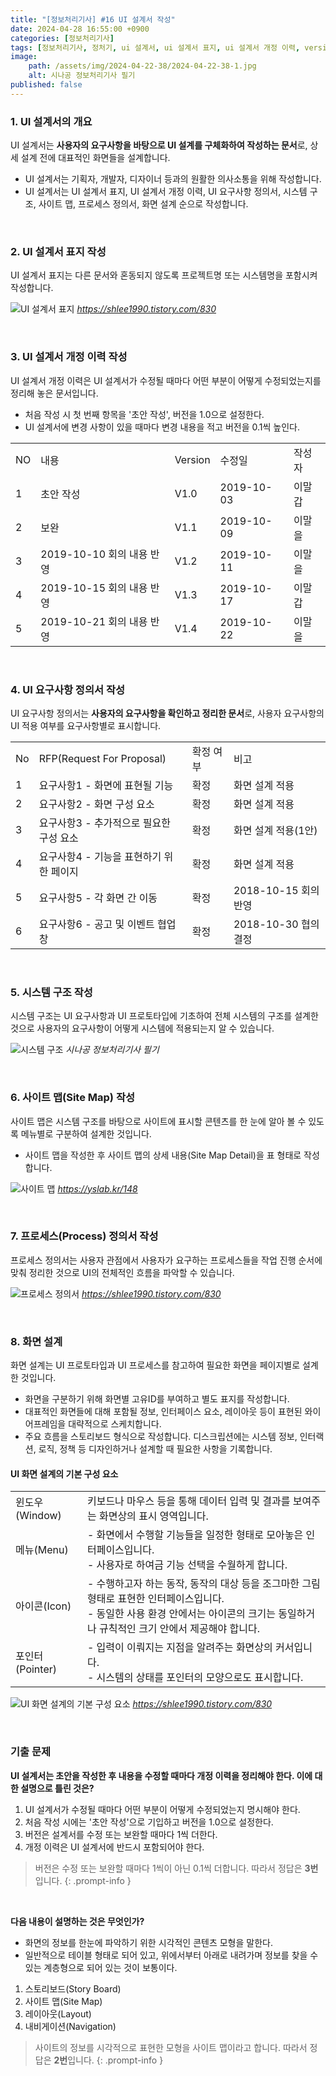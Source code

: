 ```yaml
---
title: "[정보처리기사] #16 UI 설계서 작성"
date: 2024-04-28 16:55:00 +0900
categories: [정보처리기사]
tags: [정보처리기사, 정처기, ui 설계서, ui 설계서 표지, ui 설계서 개정 이력, version, 버전, ui 요구사항 정의서, 시스템 구조, site map, 사이트 맵, 프로세스 정의서, 화면 설계, window, 윈도우, menu, 메뉴, icon, 아이콘, pointer, 포인터]
image:
    path: /assets/img/2024-04-22-38/2024-04-22-38-1.jpg
    alt: 시나공 정보처리기사 필기
published: false
---
```


### 1. UI 설계서의 개요

UI 설계서는 **사용자의 요구사항을 바탕으로 UI 설계를 구체화하여 작성하는 문서**로, 상세 설계 전에 대표적인 화면들을 설계합니다.

- UI 설계서는 기획자, 개발자, 디자이너 등과의 원활한 의사소통을 위해 작성합니다.
- UI 설계서는 UI 설계서 표지, UI 설계서 개정 이력, UI 요구사항 정의서, 시스템 구조, 사이트 맵, 프로세스 정의서, 화면 설계 순으로 작성합니다.

&nbsp;

### 2. UI 설계서 표지 작성

UI 설계서 표지는 다른 문서와 혼동되지 않도록 프로젝트명 또는 시스템명을 포함시켜 작성합니다.

![UI 설계서 표지](/assets/img/2024-04-28-54/2024-04-28-54-1.png)
_https://shlee1990.tistory.com/830_

&nbsp;

### 3. UI 설계서 개정 이력 작성

UI 설계서 개정 이력은 UI 설계서가 수정될 때마다 어떤 부분이 어떻게 수정되었는지를 정리해 놓은 문서입니다.

- 처음 작성 시 첫 번째 항목을 '초안 작성', 버전을 1.0으로 설정한다.
- UI 설계서에 변경 사항이 있을 때마다 변경 내용을 적고 버전을 0.1씩 높인다.

<table>
    <tr>
        <td>NO</td>
        <td>내용</td>
        <td>Version</td>
        <td>수정일</td>
        <td>작성자</td>
    </tr>
    <tr>
        <td>1</td>
        <td>초안 작성</td>
        <td>V1.0</td>
        <td>2019-10-03</td>
        <td>이말갑</td>
    </tr>
    <tr>
        <td>2</td>
        <td>보완</td>
        <td>V1.1</td>
        <td>2019-10-09</td>
        <td>이말을</td>
    </tr>
    <tr>
        <td>3</td>
        <td>2019-10-10 회의 내용 반영</td>
        <td>V1.2</td>
        <td>2019-10-11</td>
        <td>이말을</td>
    </tr>
    <tr>
        <td>4</td>
        <td>2019-10-15 회의 내용 반영</td>
        <td>V1.3</td>
        <td>2019-10-17</td>
        <td>이말갑</td>
    </tr>
    <tr>
        <td>5</td>
        <td>2019-10-21 회의 내용 반영</td>
        <td>V1.4</td>
        <td>2019-10-22</td>
        <td>이말을</td>
    </tr>
</table>

&nbsp;

### 4. UI 요구사항 정의서 작성

UI 요구사항 정의서는 **사용자의 요구사항을 확인하고 정리한 문서**로, 사용자 요구사항의 UI 적용 여부를 요구사항별로 표시합니다.

<table>
    <tr>
        <td>No</td>
        <td>RFP(Request For Proposal)</td>
        <td>확정 여부</td>
        <td>비고</td>
    </tr>
    <tr>
        <td>1</td>
        <td>요구사항1 - 화면에 표현될 기능</td>
        <td>확정</td>
        <td>화면 설계 적용</td>
    </tr>
    <tr>
        <td>2</td>
        <td>요구사항2 - 화면 구성 요소</td>
        <td>확정</td>
        <td>화면 설계 적용</td>
    </tr>
    <tr>
        <td>3</td>
        <td>요구사항3 - 추가적으로 필요한 구성 요소</td>
        <td>확정</td>
        <td>화면 설계 적용(1안)</td>
    </tr>
    <tr>
        <td>4</td>
        <td>요구사항4 - 기능을 표현하기 위한 페이지</td>
        <td>확정</td>
        <td>화면 설계 적용</td>
    </tr>
    <tr>
        <td>5</td>
        <td>요구사항5 - 각 화면 간 이동</td>
        <td>확정</td>
        <td>2018-10-15 회의 반영</td>
    </tr>
    <tr>
        <td>6</td>
        <td>요구사항6 - 공고 및 이벤트 협업 창</td>
        <td>확정</td>
        <td>2018-10-30 협의 결정</td>
    </tr>
</table>

&nbsp;

### 5. 시스템 구조 작성

시스템 구조는 UI 요구사항과 UI 프로토타입에 기초하여 전체 시스템의 구조를 설계한 것으로 사용자의 요구사항이 어떻게 시스템에 적용되는지 알 수 있습니다.

![시스템 구조](/assets/img/2024-04-28-54/2024-04-28-54-2.png)
_시나공 정보처리기사 필기_

&nbsp;

### 6. 사이트 맵(Site Map) 작성

사이트 맵은 시스템 구조를 바탕으로 사이트에 표시할 콘텐츠를 한 눈에 알아 볼 수 있도록 메뉴별로 구분하여 설계한 것입니다.

- 사이트 맵을 작성한 후 사이트 맵의 상세 내용(Site Map Detail)을 표 형태로 작성합니다.

![사이트 맵](/assets/img/2024-04-28-54/2024-04-28-54-3.jpg)
_https://yslab.kr/148_

&nbsp;

### 7. 프로세스(Process) 정의서 작성

프로세스 정의서는 사용자 관점에서 사용자가 요구하는 프로세스들을 작업 진행 순서에 맞춰 정리한 것으로 UI의 전체적인 흐름을 파악할 수 있습니다.

![프로세스 정의서](/assets/img/2024-04-28-54/2024-04-28-54-4.png)
_https://shlee1990.tistory.com/830_

&nbsp;

### 8. 화면 설계

화면 설계는 UI 프로토타입과 UI 프로세스를 참고하여 필요한 화면을 페이지별로 설계한 것입니다.

- 화면을 구분하기 위해 화면별 고유ID를 부여하고 별도 표지를 작성합니다.
- 대표적인 화면들에 대해 포함될 정보, 인터페이스 요소, 레이아웃 등이 표현된 와이어프레임을 대략적으로 스케치합니다.
- 주요 흐름을 스토리보드 형식으로 작성합니다. 디스크립션에는 시스템 정보, 인터랙션, 로직, 정책 등 디자인하거나 설계할 때 필요한 사항을 기록합니다.

#### UI 화면 설계의 기본 구성 요소

<table>
    <tr>
        <td>윈도우(Window)</td>
        <td>
            키보드나 마우스 등을 통해 데이터 입력 및 결과를 보여주는 화면상의 표시 영역입니다.
        </td>
    </tr>
    <tr>
        <td>메뉴(Menu)</td>
        <td>
            - 화면에서 수행할 기능들을 일정한 형태로 모아놓은 인터페이스입니다.<br>
            - 사용자로 하여금 기능 선택을 수월하게 합니다.
        </td>
    </tr>
    <tr>
        <td>아이콘(Icon)</td>
        <td>
            - 수행하고자 하는 동작, 동작의 대상 등을 조그마한 그림 형태로 표현한 인터페이스입니다.<br>
            - 동일한 사용 환경 안에서는 아이콘의 크기는 동일하거나 규칙적인 크기 안에서 제공해야 합니다.
        </td>
    </tr>
    <tr>
        <td>포인터(Pointer)</td>
        <td>
            - 입력이 이뤄지는 지점을 알려주는 화면상의 커서입니다.<br>
            - 시스템의 상태를 포인터의 모양으로도 표시합니다.
        </td>
    </tr>
</table>

![UI 화면 설계의 기본 구성 요소](/assets/img/2024-04-28-54/2024-04-28-54-5.png)
_https://shlee1990.tistory.com/830_

&nbsp;

### 기출 문제

**UI 설계서는 초안을 작성한 후 내용을 수정할 때마다 개정 이력을 정리해야 한다. 이에 대한 설명으로 틀린 것은?**

1. UI 설계서가 수정될 때마다 어떤 부분이 어떻게 수정되었는지 명시해야 한다.
2. 처음 작성 시에는 '초안 작성'으로 기입하고 버전을 1.0으로 설정한다.
3. 버전은 설계서를 수정 또는 보완할 때마다 1씩 더한다.
4. 개정 이력은 UI 설계서에 반드시 포함되어야 한다.

> 버전은 수정 또는 보완할 때마다 1씩이 아닌 0.1씩 더합니다. 따라서 정답은 **3번**입니다.
{: .prompt-info }

&nbsp;

**다음 내용이 설명하는 것은 무엇인가?**

- 화면의 정보를 한눈에 파악하기 위한 시각적인 콘텐츠 모형을 말한다.
- 일반적으로 테이블 형태로 되어 있고, 위에서부터 아래로 내려가며 정보를 찾을 수 있는 계층형으로 되어 있는 것이 보통이다.
1. 스토리보드(Story Board)
2. 사이트 맵(Site Map)
3. 레이아웃(Layout)
4. 내비게이션(Navigation)

> 사이트의 정보를 시각적으로 표현한 모형을 사이트 맵이라고 합니다. 따라서 정답은 **2번**입니다.
{: .prompt-info }